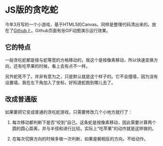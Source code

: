 # JS版的贪吃蛇



今年3月写的一个小游戏，基于HTML5的Canvas。同样是整理代码清出来的。放在了[Github][github]上。Github页面有张GIF动图演示运行效果。


## 它的特点

一般贪吃蛇都是按与蛇等宽的方格移动的，我这个是按像素移动，所以快速变换方向，还有吃苹果的时候，看上去有点不一样。

另外蛇死不了。并非有意为之，只是默认就是这个样子的。它不会撞墙，因为没有设置墙。我在左下角加入了坐标，好知道蛇跑到哪儿去了。

## 改成普通版

如果要把它变成普通的贪吃蛇游戏，只需要修改几个小地方就行了：

1. 每次移动都判断下是否“咬到”自己。这条蛇是按像素移动，因此需要计算两个圆的圆心距离，并与半径和进行比较。实际上“吃苹果”的动作就是这样做的。

2. 在每次切换方向的时候多做一次判断，如果是朝相反的方向，不给动作。


[github]: https://github.com/madmuggle/snakeGame

